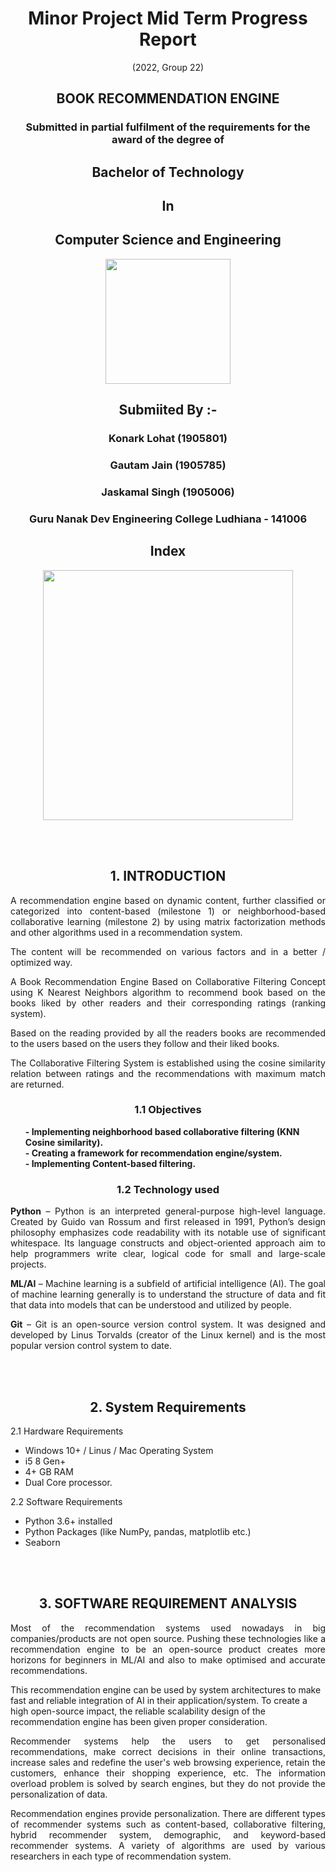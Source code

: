 <h1 align="center"> Minor Project Mid Term Progress Report </h1>
<div align="center"> (2022, Group 22) </div>

<h2 align="center"> BOOK RECOMMENDATION ENGINE </h2> 
<h3 align="center"> Submitted in partial fulfilment of the requirements for the award of the degree of </h3> 

<h2 align="center"> Bachelor of Technology </h2> 
<h2 align="center"> In </h2> 
<h2 align="center"> Computer Science and Engineering </h2> 

<p align="center">
    <img src="https://i.ibb.co/8XwMN4m/13047802-10154107361704814-2752296351724321795-o.jpg" width="200" />
</p>

<p align="center">
    <h2 align="center"> Submiited By :- </h2>
    <h3 align="center"> Konark Lohat (1905801) </h3>
    <h3 align="center"> Gautam Jain (1905785) </h3>
    <h3 align="center"> Jaskamal Singh (1905006) </h3>
    <h3 align="center"> <strong> Guru Nanak Dev Engineering College Ludhiana - 141006 </strong> </h3>
    
</p>

<!-- Index -->
<h2 align="center"> Index </h2> 
<p align="center">
    <img src="https://user-images.githubusercontent.com/54165628/163686617-c1b07881-4a0f-4727-a0e0-d67549a524bd.png" width="400" />
</p>

<br>
<br>

<!-- Introduction -->
<h2 align="center"> 1. INTRODUCTION </h2> 

<p align="justify">
     A recommendation engine based on dynamic content, further classified or categorized into content-based (milestone 1) or neighborhood-based collaborative learning (milestone 2) by using matrix factorization methods and other algorithms used in a recommendation system.
</p>
<p align="justify">
    The content will be recommended on various factors and in a better / optimized  way.
</p>
<p align="justify">
    A Book Recommendation Engine Based on Collaborative Filtering Concept using K Nearest Neighbors algorithm to recommend book based on the books liked by other readers and their corresponding ratings (ranking system).
</p>
<p align="justify">
     Based on the reading provided by all the readers books are recommended to the users based on the users they follow and their liked books.
</p>
<p align="justify">
    The Collaborative Filtering System is established using the cosine similarity relation between ratings and the recommendations with maximum match are returned.
</p>

<h3 align="center"> 1.1 Objectives </h3> 
<ul>
    <strong>- Implementing neighborhood based collaborative filtering (KNN Cosine similarity).</strong>
    <br>
    <strong>- Creating a framework for recommendation engine/system.</strong>
    <br>
    <strong>- Implementing Content-based filtering.</strong>
</ul>       

<h3 align="center"> 1.2 Technology used </h3> 

<p align="justify">
    <strong>Python</strong> – Python is an interpreted general-purpose high-level language. Created by Guido van Rossum and first released in 1991, Python’s design philosophy emphasizes code readability with its notable use of significant whitespace. Its language constructs and object-oriented approach aim to help programmers write clear, logical code for small and large-scale projects.
</p>
<!--     1. **MongoDB** – MongoDB is an open-source leading NoSQL and document-based database. MongoDB is written in C++. MongoDB handles large volumes of data at high speed with a scale-out architecture. Store unstructured, semi-structured, or structured data. Enable easy updates to schemas and fields. Developer-friendly. Take full advantage of the cloud to deliver zero downtime. -->

<p align="justify">
    <strong>ML/AI</strong> – Machine learning is a subfield of artificial intelligence (AI). The goal of machine learning generally is to understand the structure of data and fit that data into models that can be understood and utilized by people.
</p>

<p align="justify">
    <strong>Git</strong> – Git is an open-source version control system. It was designed and developed by Linus Torvalds (creator of the Linux kernel) and is the most popular version control system to date.
</p>

<br>
<br>

<!-- System Requirements -->
<h2 align="center"> 2. System Requirements </h2> 

2.1 Hardware Requirements
- Windows 10+ / Linus / Mac Operating System
- i5 8 Gen+
- 4+ GB RAM
- Dual Core processor.

2.2 Software Requirements
- Python 3.6+ installed
- Python Packages (like NumPy, pandas, matplotlib etc.)
- Seaborn

<br>
<br>

<!-- Software Requirement Analysis -->

<h2 align="center"> 3. SOFTWARE REQUIREMENT ANALYSIS </h2> 

<p align="justify">
    Most of the recommendation systems used nowadays in big companies/products are not open source. Pushing these technologies like a recommendation engine to be an open-source product creates more horizons for beginners in ML/AI and also to make optimised and accurate recommendations.
</p>

<p align="justify">
    
This recommendation engine can be used by system architectures to make fast and reliable integration of AI in their application/system. To create a high open-source impact, the reliable scalability design of the recommendation engine has been given proper consideration.
</p>

<p align="justify">
    Recommender systems help the users to get personalised recommendations, make correct decisions in their online transactions, increase sales and redefine the user's web browsing experience, retain the customers, enhance their shopping experience, etc. The information overload problem is solved by search engines, but they do not provide the personalization of data. 
</p>

<p align="justify">
    Recommendation engines provide personalization. There are different types of recommender systems such as content-based, collaborative filtering, hybrid recommender system, demographic, and keyword-based recommender systems. A variety of algorithms are used by various researchers in each type of recommendation system.
</p>






 



   

    









<!-- ## Introduction
A Book Recommendation Engine Based on Collaborative Filtering Concept using K Nearest Neighbours algorithm to recommend book based on the books liked by other readers and their corresponding ratings (ranking system). -->


